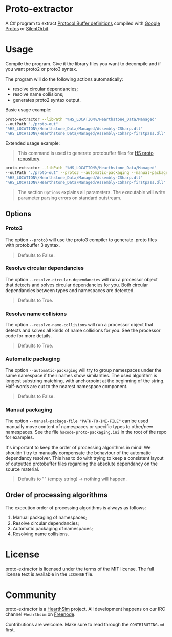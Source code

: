 # Proto-extractor

A C# program to extract [Protocol Buffer definitions](https://developers.google.com/protocol-buffers/)
compiled with [Google Protos](https://github.com/google/protobuf)
or [SilentOrbit](https://silentorbit.com/protobuf/).

# Usage

Compile the program.
Give it the library files you want to decompile and if you want proto2 or proto3 syntax.

The program will do the following actions automatically:

* resolve circular dependancies;
* resolve name collisions;
* generates proto2 syntax output.

Basic usage example: 
```bash
proto-extractor --libPath "%HS_LOCATION%/Hearthstone_Data/Managed" 
--outPath "./proto-out" 
"%HS_LOCATION%/Hearthstone_Data/Managed/Assembly-CSharp.dll" 
"%HS_LOCATION%/Hearthstone_Data/Managed/Assembly-CSharp-firstpass.dll" 
```

Extended usage example:

> This command is used to generate protobuffer files for [HS proto repository](https://github.com/HearthSim/hsproto)

```bash
proto-extractor --libPath "%HS_LOCATION%/Hearthstone_Data/Managed" 
--outPath "./proto-out" --proto3 --automatic-packaging --manual-package-file "%REPO%/hscode-proto-packaging.ini"
"%HS_LOCATION%/Hearthstone_Data/Managed/Assembly-CSharp.dll" 
"%HS_LOCATION%/Hearthstone_Data/Managed/Assembly-CSharp-firstpass.dll" 
```

> The section `Options` explains all parameters. The executable will write parameter parsing errors on standard outstream.

## Options

### Proto3

The option `--proto3` will use the proto3 compiler to generate .proto files with protobuffer 3 syntax.

> Defaults to False.

### Resolve circular dependancies

The option `--resolve-circular-dependancies` will run a processor object that detects and solves circular dependancies for you. Both circular dependancies between types and namespaces are detected.

> Defaults to True.

### Resolve name collisions

The option `--resolve-name-collisions` will run a processor object that detects and solves all kinds of name collisions for you. See the processor code for more details.

> Defaults to True.

### Automatic packaging

The option `--automatic-packaging` will try to group namespaces under the same namespace if their names show similarities. The used algorithm is longest substring matching, with anchorpoint at the beginning of the string. Half-words are cut to the nearest namespace component.

> Defaults to False.

### Manual packaging

The option `--manual-package-file "PATH-TO-INI-FILE"` can be used manually move content of namespaces or specific types to other/new namespaces. See the file `hscode-proto-packaging.ini` in the root of the repo for examples. 

It's important to keep the order of processing algorithms in mind! We shouldn't try to manually compensate the behaviour of the automatic dependancy resolver. This has to do with trying to keep a consistent layout of outputted protobuffer files regarding the absolute dependancy on the source material.

> Defaults to "" (empty string) -> nothing will happen.

## Order of processing algorithms

The execution order of processing algorithms is always as follows:

1. Manual packaging of namespaces;
2. Resolve circular dependancies;
2. Automatic packaging of namespaces;
3. Resolving name collisions.


# License

proto-extractor is licensed under the terms of the MIT license.
The full license text is available in the `LICENSE` file.


# Community

proto-extractor is a [HearthSim](http://hearthsim.info) project. All development
happens on our IRC channel `#hearthsim` on [Freenode](https://freenode.net).

Contributions are welcome. Make sure to read through the `CONTRIBUTING.md` first.
